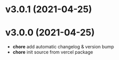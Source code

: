 # v3.0.1 (2021-04-25)

# v3.0.0 (2021-04-25)

* **chore** add automatic changelog & version bump
* **chore** init source from vercel package
